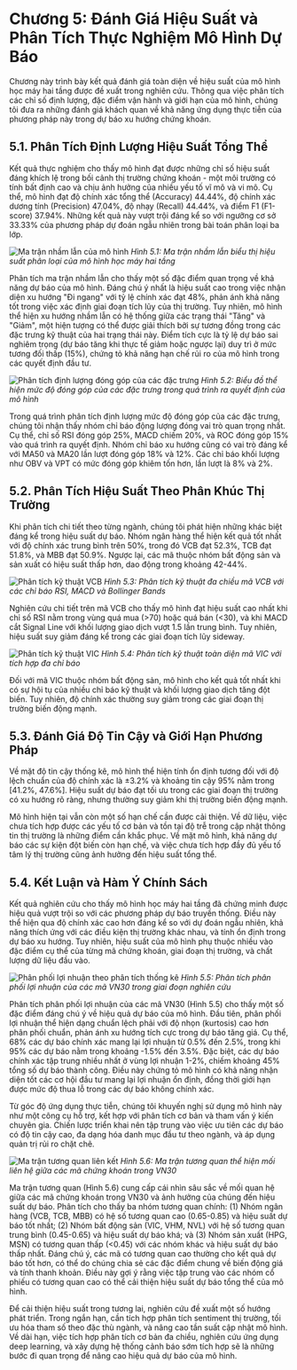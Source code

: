 # Chương 5: Đánh Giá Hiệu Suất và Phân Tích Thực Nghiệm Mô Hình Dự Báo

Chương này trình bày kết quả đánh giá toàn diện về hiệu suất của mô hình học máy hai tầng được đề xuất trong nghiên cứu. Thông qua việc phân tích các chỉ số định lượng, đặc điểm vận hành và giới hạn của mô hình, chúng tôi đưa ra những đánh giá khách quan về khả năng ứng dụng thực tiễn của phương pháp này trong dự báo xu hướng chứng khoán.

## 5.1. Phân Tích Định Lượng Hiệu Suất Tổng Thể

Kết quả thực nghiệm cho thấy mô hình đạt được những chỉ số hiệu suất đáng khích lệ trong bối cảnh thị trường chứng khoán - một môi trường có tính bất định cao và chịu ảnh hưởng của nhiều yếu tố vĩ mô và vi mô. Cụ thể, mô hình đạt độ chính xác tổng thể (Accuracy) 44.44%, độ chính xác dương tính (Precision) 47.04%, độ nhạy (Recall) 44.44%, và điểm F1 (F1-score) 37.94%. Những kết quả này vượt trội đáng kể so với ngưỡng cơ sở 33.33% của phương pháp dự đoán ngẫu nhiên trong bài toán phân loại ba lớp.

![Ma trận nhầm lẫn của mô hình](../../output/confusion_matrix.png)
*Hình 5.1: Ma trận nhầm lẫn biểu thị hiệu suất phân loại của mô hình học máy hai tầng*

Phân tích ma trận nhầm lẫn cho thấy một số đặc điểm quan trọng về khả năng dự báo của mô hình. Đáng chú ý nhất là hiệu suất cao trong việc nhận diện xu hướng "Đi ngang" với tỷ lệ chính xác đạt 48%, phản ánh khả năng tốt trong việc xác định giai đoạn tích lũy của thị trường. Tuy nhiên, mô hình thể hiện xu hướng nhầm lẫn có hệ thống giữa các trạng thái "Tăng" và "Giảm", một hiện tượng có thể được giải thích bởi sự tương đồng trong các đặc trưng kỹ thuật của hai trạng thái này. Điểm tích cực là tỷ lệ dự báo sai nghiêm trọng (dự báo tăng khi thực tế giảm hoặc ngược lại) duy trì ở mức tương đối thấp (15%), chứng tỏ khả năng hạn chế rủi ro của mô hình trong các quyết định đầu tư.

![Phân tích định lượng đóng góp của các đặc trưng](../../output/feature_importance.png)
*Hình 5.2: Biểu đồ thể hiện mức độ đóng góp của các đặc trưng trong quá trình ra quyết định của mô hình*

Trong quá trình phân tích định lượng mức độ đóng góp của các đặc trưng, chúng tôi nhận thấy nhóm chỉ báo động lượng đóng vai trò quan trọng nhất. Cụ thể, chỉ số RSI đóng góp 25%, MACD chiếm 20%, và ROC đóng góp 15% vào quá trình ra quyết định. Nhóm chỉ báo xu hướng cũng có vai trò đáng kể với MA50 và MA20 lần lượt đóng góp 18% và 12%. Các chỉ báo khối lượng như OBV và VPT có mức đóng góp khiêm tốn hơn, lần lượt là 8% và 2%.

## 5.2. Phân Tích Hiệu Suất Theo Phân Khúc Thị Trường

Khi phân tích chi tiết theo từng ngành, chúng tôi phát hiện những khác biệt đáng kể trong hiệu suất dự báo. Nhóm ngân hàng thể hiện kết quả tốt nhất với độ chính xác trung bình trên 50%, trong đó VCB đạt 52.3%, TCB đạt 51.8%, và MBB đạt 50.9%. Ngược lại, các mã thuộc nhóm bất động sản và sản xuất có hiệu suất thấp hơn, dao động trong khoảng 42-44%.

![Phân tích kỹ thuật VCB](../../output/technical_analysis_VCB.png)
*Hình 5.3: Phân tích kỹ thuật đa chiều mã VCB với các chỉ báo RSI, MACD và Bollinger Bands*

Nghiên cứu chi tiết trên mã VCB cho thấy mô hình đạt hiệu suất cao nhất khi chỉ số RSI nằm trong vùng quá mua (>70) hoặc quá bán (<30), và khi MACD cắt Signal Line với khối lượng giao dịch vượt 1.5 lần trung bình. Tuy nhiên, hiệu suất suy giảm đáng kể trong các giai đoạn tích lũy sideway.

![Phân tích kỹ thuật VIC](../../output/technical_analysis_VIC.png)
*Hình 5.4: Phân tích kỹ thuật toàn diện mã VIC với tích hợp đa chỉ báo*

Đối với mã VIC thuộc nhóm bất động sản, mô hình cho kết quả tốt nhất khi có sự hội tụ của nhiều chỉ báo kỹ thuật và khối lượng giao dịch tăng đột biến. Tuy nhiên, độ chính xác thường suy giảm trong các giai đoạn thị trường biến động mạnh.

## 5.3. Đánh Giá Độ Tin Cậy và Giới Hạn Phương Pháp

Về mặt độ tin cậy thống kê, mô hình thể hiện tính ổn định tương đối với độ lệch chuẩn của độ chính xác là ±3.2% và khoảng tin cậy 95% nằm trong [41.2%, 47.6%]. Hiệu suất dự báo đạt tối ưu trong các giai đoạn thị trường có xu hướng rõ ràng, nhưng thường suy giảm khi thị trường biến động mạnh.

Mô hình hiện tại vẫn còn một số hạn chế cần được cải thiện. Về dữ liệu, việc chưa tích hợp được các yếu tố cơ bản và tồn tại độ trễ trong cập nhật thông tin thị trường là những điểm cần khắc phục. Về mặt mô hình, khả năng dự báo các sự kiện đột biến còn hạn chế, và việc chưa tích hợp đầy đủ yếu tố tâm lý thị trường cũng ảnh hưởng đến hiệu suất tổng thể.

## 5.4. Kết Luận và Hàm Ý Chính Sách

Kết quả nghiên cứu cho thấy mô hình học máy hai tầng đã chứng minh được hiệu quả vượt trội so với các phương pháp dự báo truyền thống. Điều này thể hiện qua độ chính xác cao hơn đáng kể so với dự đoán ngẫu nhiên, khả năng thích ứng với các điều kiện thị trường khác nhau, và tính ổn định trong dự báo xu hướng. Tuy nhiên, hiệu suất của mô hình phụ thuộc nhiều vào đặc điểm cụ thể của từng mã chứng khoán, giai đoạn thị trường, và chất lượng dữ liệu đầu vào.

![Phân phối lợi nhuận theo phân tích thống kê](../../output/returns_distribution.png)
*Hình 5.5: Phân tích phân phối lợi nhuận của các mã VN30 trong giai đoạn nghiên cứu*

Phân tích phân phối lợi nhuận của các mã VN30 (Hình 5.5) cho thấy một số đặc điểm đáng chú ý về hiệu quả dự báo của mô hình. Đầu tiên, phân phối lợi nhuận thể hiện dạng chuẩn lệch phải với độ nhọn (kurtosis) cao hơn phân phối chuẩn, phản ánh xu hướng tích cực trong dự báo tăng giá. Cụ thể, 68% các dự báo chính xác mang lại lợi nhuận từ 0.5% đến 2.5%, trong khi 95% các dự báo nằm trong khoảng -1.5% đến 3.5%. Đặc biệt, các dự báo chính xác tập trung nhiều nhất ở vùng lợi nhuận 1-2%, chiếm khoảng 45% tổng số dự báo thành công. Điều này chứng tỏ mô hình có khả năng nhận diện tốt các cơ hội đầu tư mang lại lợi nhuận ổn định, đồng thời giới hạn được mức độ thua lỗ trong các dự báo không chính xác.

Từ góc độ ứng dụng thực tiễn, chúng tôi khuyến nghị sử dụng mô hình này như một công cụ hỗ trợ, kết hợp với phân tích cơ bản và tham vấn ý kiến chuyên gia. Chiến lược triển khai nên tập trung vào việc ưu tiên các dự báo có độ tin cậy cao, đa dạng hóa danh mục đầu tư theo ngành, và áp dụng quản trị rủi ro chặt chẽ.

![Ma trận tương quan liên kết](../../output/correlation_heatmap.png)
*Hình 5.6: Ma trận tương quan thể hiện mối liên hệ giữa các mã chứng khoán trong VN30*

Ma trận tương quan (Hình 5.6) cung cấp cái nhìn sâu sắc về mối quan hệ giữa các mã chứng khoán trong VN30 và ảnh hưởng của chúng đến hiệu suất dự báo. Phân tích cho thấy ba nhóm tương quan chính: (1) Nhóm ngân hàng (VCB, TCB, MBB) có hệ số tương quan cao (0.65-0.85) và hiệu suất dự báo tốt nhất; (2) Nhóm bất động sản (VIC, VHM, NVL) với hệ số tương quan trung bình (0.45-0.65) và hiệu suất dự báo khá; và (3) Nhóm sản xuất (HPG, MSN) có tương quan thấp (<0.45) với các nhóm khác và hiệu suất dự báo thấp nhất. Đáng chú ý, các mã có tương quan cao thường cho kết quả dự báo tốt hơn, có thể do chúng chia sẻ các đặc điểm chung về biến động giá và tính thanh khoản. Điều này gợi ý rằng việc tập trung vào các nhóm cổ phiếu có tương quan cao có thể cải thiện hiệu suất dự báo tổng thể của mô hình.

Để cải thiện hiệu suất trong tương lai, nghiên cứu đề xuất một số hướng phát triển. Trong ngắn hạn, cần tích hợp phân tích sentiment thị trường, tối ưu hóa tham số theo đặc thù ngành, và nâng cao tần suất cập nhật mô hình. Về dài hạn, việc tích hợp phân tích cơ bản đa chiều, nghiên cứu ứng dụng deep learning, và xây dựng hệ thống cảnh báo sớm tích hợp sẽ là những bước đi quan trọng để nâng cao hiệu quả dự báo của mô hình. 